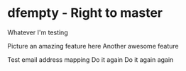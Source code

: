 # dfempty - Right to master

Whatever I'm testing

Picture an amazing feature here
Another awesome feature

Test email address mapping
Do it again
Do it again again
